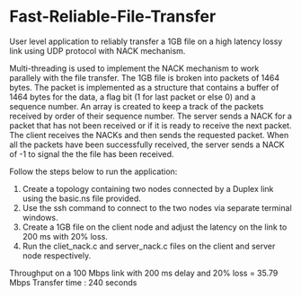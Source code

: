 # Fast-Reliable-File-Transfer

User level application to reliably transfer a 1GB file on a high latency lossy link using UDP protocol with NACK mechanism.

Multi-threading is used to implement the NACK mechanism to work parallely with the file transfer. The 1GB file is broken into packets of 1464 bytes. The packet is implemented as a structure that contains a buffer of 1464 bytes for the data, a flag bit (1 for last packet or else 0) and a sequence number. An array is created to keep a track of the packets received by order of their sequence number. The server sends a NACK for a packet that has not been received or if it is ready to receive the next packet. The client receives the NACKs and then sends the requested packet. When all the packets have been successfully received, the server sends a NACK of -1 to signal the the file has been received.

Follow the steps below to run the application:
1. Create a topology containing two nodes connected by a Duplex link using the basic.ns file provided.
2. Use the ssh command to connect to the two nodes via separate terminal windows.
3. Create a 1GB file on the client node and adjust the latency on the link to 200 ms with 20% loss.
4. Run the cliet_nack.c and server_nack.c files on the client and server node respectively.

Throughput on a 100 Mbps link with 200 ms delay and 20% loss = 35.79 Mbps
Transfer time : 240 seconds
